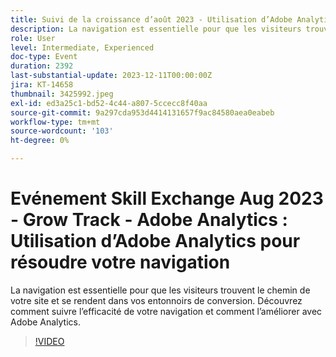 ```yaml
---
title: Suivi de la croissance d’août 2023 - Utilisation d’Adobe Analytics pour résoudre votre navigation
description: La navigation est essentielle pour que les visiteurs trouvent le chemin de votre site et se rendent dans vos entonnoirs de conversion. Découvrez comment suivre l’efficacité de votre navigation et comment l’améliorer avec Adobe Analytics.
role: User
level: Intermediate, Experienced
doc-type: Event
duration: 2392
last-substantial-update: 2023-12-11T00:00:00Z
jira: KT-14658
thumbnail: 3425992.jpeg
exl-id: ed3a25c1-bd52-4c44-a807-5ccecc8f40aa
source-git-commit: 9a297cda953d4414131657f9ac84580aea0eabeb
workflow-type: tm+mt
source-wordcount: '103'
ht-degree: 0%

---
```


# Evénement Skill Exchange Aug 2023 - Grow Track - Adobe Analytics : Utilisation d’Adobe Analytics pour résoudre votre navigation

La navigation est essentielle pour que les visiteurs trouvent le chemin de votre site et se rendent dans vos entonnoirs de conversion. Découvrez comment suivre l’efficacité de votre navigation et comment l’améliorer avec Adobe Analytics.

>[!VIDEO](https://video.tv.adobe.com/v/3457369/?learn=on&captions=fre_fr)
